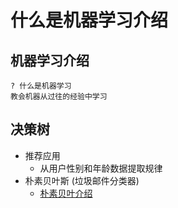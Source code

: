 # 什么是机器学习介绍

## 机器学习介绍
```
? 什么是机器学习
教会机器从过往的经验中学习

```

## 决策树
* 推荐应用
  - 从用户性别和年龄数据提取规律
* 朴素贝叶斯 (垃圾邮件分类器)
  - [朴素贝叶介绍](http://www.cnblogs.com/leoo2sk/archive/2010/09/17/naive-bayesian-classifier.html)
